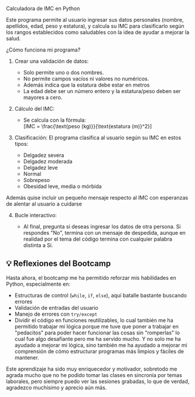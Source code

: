 Calculadora de IMC en Python

Este programa permite al usuario ingresar sus datos personales (nombre, apellidos, edad, peso y estatura), y calcula su IMC para clasificarlo según los rangos establecidos como saludables con la idea de ayudar a mejorar la salud.

¿Cómo funciona mi programa?

1. Crear una validación de datos: 
	- Solo permite uno o dos nombres.
	- No permite campos vacíos ni valores no numéricos.
	- Además indica que la estatura debe estar en metros
	- La edad debe ser un número entero y la estatura/peso deben ser mayores a cero.

2. Cálculo del IMC:
	- Se calcula con la fórmula:  
     \[IMC = \frac{\text{peso (kg)}}{\text{estatura (m)}^2}\]

3. Clasificación:
El programa clasifica al usuario según su IMC en estos tipos:

	- Delgadez severa
	- Delgadez moderada
	- Delgadez leve
	- Normal
	- Sobrepeso
	- Obesidad leve, media o mórbida

Además quise incluir un pequeño mensaje respecto al IMC con esperanzas de alentar al usuario a cuidarse

4. Bucle interactivo:

	- Al final, pregunta si deseas ingresar los datos de otra persona. Si respondes "No", termina con un mensaje de despedida, aunque en realidad por el tema del código termina con cualquier palabra distinta a Si.

## 💡 Reflexiones del Bootcamp

Hasta ahora, el bootcamp me ha permitido reforzar mis habilidades en Python, especialmente en:
- Estructuras de control (`while`, `if`, `else`), aquí batalle bastante buscando errores
- Validación de entradas del usuario
- Manejo de errores con `try/except`
- Dividir el código en funciones reutilizables, lo cual también me ha permitido trabajar mi lógica porque me tuve que poner a trabajar en "pedacitos" para poder hacer funcionar las cosas sin "romperlas" lo cual fue algo desafiante pero me ha servido mucho. Y no solo me ha ayudado a mejorar mi lógica, sino también me ha ayudado a mejorar mi comprensión de cómo estructurar programas más limpios y fáciles de mantener.

Este aprendizaje ha sido muy enriquecedor y motivador, sobretodo me agrada mucho que no he podido tomar las clases en sincronía por temas laborales, pero siempre puedo ver las sesiones grabadas, lo que de verdad, agradezco muchísimo y aprecio aún más.

